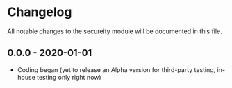 # Changelog

All notable changes to the secureity module will be documented in this file.

## 0.0.0 - 2020-01-01
- Coding began (yet to release an Alpha version for third-party testing, in-house testing only right now)
